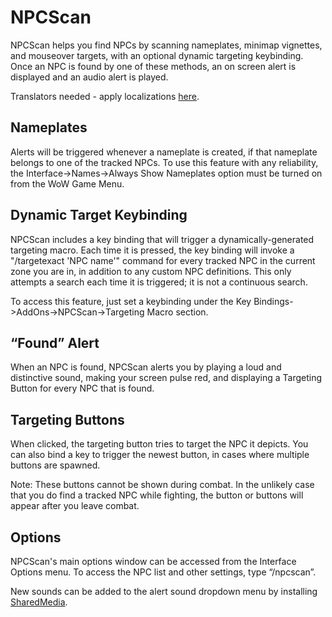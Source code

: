 # NPCScan

NPCScan helps you find NPCs by scanning nameplates, minimap vignettes, and mouseover targets, with an optional dynamic targeting keybinding. Once an NPC is found by one of these methods, an on screen alert is displayed and an audio alert is played.

Translators needed - apply localizations [here](https://www.curseforge.com/wow/addons/npcscan/localization).

## Nameplates

Alerts will be triggered whenever a nameplate is created, if that nameplate belongs to one of the tracked NPCs. To use this feature with any reliability, the Interface->Names->Always Show Nameplates option must be turned on from the WoW Game Menu.

## Dynamic Target Keybinding

NPCScan includes a key binding that will trigger a dynamically-generated targeting macro. Each time it is pressed, the key binding will invoke a "/targetexact 'NPC name'" command for every tracked NPC in the current zone you are in, in addition to any custom NPC definitions. This only attempts a search each time it is triggered; it is not a continuous search.

To access this feature, just set a keybinding under the Key Bindings->AddOns->NPCScan->Targeting Macro section.

## “Found” Alert

When an NPC is found, NPCScan alerts you by playing a loud and distinctive sound, making your screen pulse red, and displaying a Targeting Button for every NPC that is found.

## Targeting Buttons

When clicked, the targeting button tries to target the NPC it depicts. You can also bind a key to trigger the newest button, in cases where multiple buttons are spawned.

Note: These buttons cannot be shown during combat. In the unlikely case that you do find a tracked NPC while fighting, the button or buttons will appear after you leave combat.

## Options

NPCScan's main options window can be accessed from the Interface Options menu. To access the NPC list and other settings, type “/npcscan”.

New sounds can be added to the alert sound dropdown menu by installing [SharedMedia](https://www.curseforge.com/wow/addons/sharedmedia).
